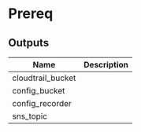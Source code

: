 # Prereq

## Outputs

| Name | Description |
|------|-------------|
| cloudtrail\_bucket |  |
| config\_bucket |  |
| config\_recorder |  |
| sns\_topic |  |

